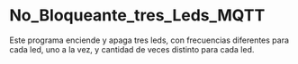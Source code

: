 # No_Bloqueante_tres_Leds_MQTT
Este programa enciende y apaga tres leds, con frecuencias diferentes para cada led, uno a la vez, y cantidad de veces distinto para cada led.
